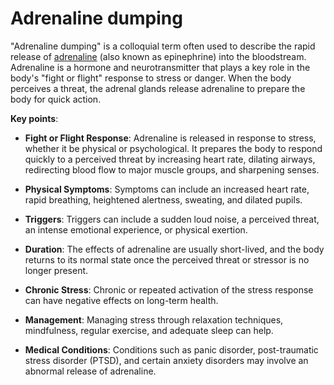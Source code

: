 [//]: # (
source: gpt-3 + jph editing
tags: symptoms
)

# Adrenaline dumping

"Adrenaline dumping" is a colloquial term often used to describe the rapid release of [adrenaline](../adrenaline/) (also known as epinephrine) into the bloodstream. Adrenaline is a hormone and neurotransmitter that plays a key role in the body's "fight or flight" response to stress or danger. When the body perceives a threat, the adrenal glands release adrenaline to prepare the body for quick action.

**Key points**:

* **Fight or Flight Response**: Adrenaline is released in response to stress, whether it be physical or psychological. It prepares the body to respond quickly to a perceived threat by increasing heart rate, dilating airways, redirecting blood flow to major muscle groups, and sharpening senses.

* **Physical Symptoms**: Symptoms can include an increased heart rate, rapid breathing, heightened alertness, sweating, and dilated pupils.

* **Triggers**: Triggers can include a sudden loud noise, a perceived threat, an intense emotional experience, or physical exertion.

* **Duration**: The effects of adrenaline are usually short-lived, and the body returns to its normal state once the perceived threat or stressor is no longer present.

* **Chronic Stress**: Chronic or repeated activation of the stress response can have negative effects on long-term health.

* **Management**: Managing stress through relaxation techniques, mindfulness, regular exercise, and adequate sleep can help.

* **Medical Conditions**: Conditions such as panic disorder, post-traumatic stress disorder (PTSD), and certain anxiety disorders may involve an abnormal release of adrenaline.
